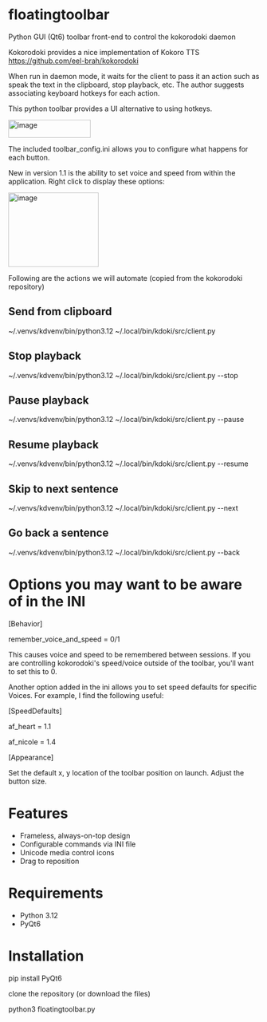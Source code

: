 # floatingtoolbar
Python GUI (Qt6) toolbar front-end to control the kokorodoki daemon

Kokorodoki provides a nice implementation of Kokoro TTS
https://github.com/eel-brah/kokorodoki 

When run in daemon mode, it waits for the client to pass it an action such as speak the text in the clipboard, stop playback, etc. The author suggests associating keyboard hotkeys for each action.

This python toolbar provides a UI alternative to using hotkeys.

<img width="165" height="36" alt="image" src="https://github.com/user-attachments/assets/9364ea53-3a23-4ad2-a27e-64aeffaaf15e" />

The included toolbar_config.ini allows you to configure what happens for each button.

New in version 1.1 is the ability to set voice and speed from within the application. Right click to display these options:

<img width="181" height="149" alt="image" src="https://github.com/user-attachments/assets/ea37529f-e0d5-4358-a055-38159c5c776b" />


Following are the actions we will automate (copied from the kokorodoki repository)

## Send from clipboard
~/.venvs/kdvenv/bin/python3.12 ~/.local/bin/kdoki/src/client.py

## Stop playback 
~/.venvs/kdvenv/bin/python3.12 ~/.local/bin/kdoki/src/client.py --stop

## Pause playback
~/.venvs/kdvenv/bin/python3.12 ~/.local/bin/kdoki/src/client.py --pause

## Resume playback
~/.venvs/kdvenv/bin/python3.12 ~/.local/bin/kdoki/src/client.py --resume

## Skip to next sentence
~/.venvs/kdvenv/bin/python3.12 ~/.local/bin/kdoki/src/client.py --next

## Go back a sentence
~/.venvs/kdvenv/bin/python3.12 ~/.local/bin/kdoki/src/client.py --back

# Options you may want to be aware of in the INI

[Behavior]

remember_voice_and_speed = 0/1

This causes voice and speed to be remembered between sessions. If you are controlling kokorodoki's speed/voice outside of the toolbar, you'll want to set this to 0.

Another option added in the ini allows you to set speed defaults for specific Voices. For example, I find the following useful:

[SpeedDefaults]

af_heart = 1.1

af_nicole = 1.4

[Appearance]

Set the default x, y location of the toolbar position on launch.
Adjust the button size.

# Features
- Frameless, always-on-top design
- Configurable commands via INI file
- Unicode media control icons
- Drag to reposition

# Requirements
- Python 3.12
- PyQt6

# Installation

pip install PyQt6

clone the repository (or download the files)

python3 floatingtoolbar.py
